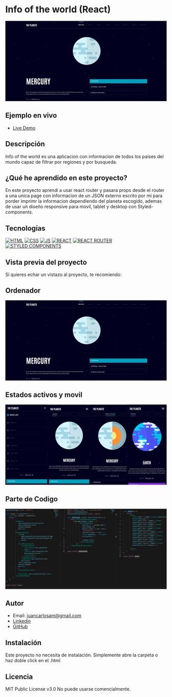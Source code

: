 # Info of the world (React)

![Imagen del proyecto](https://raw.githubusercontent.com/JuanCarlosAlo/Planet-Express/main/public/assets/readme-3.jpg)

## Ejemplo en vivo

- [Live Demo](https://planet-express.onrender.com/)

## Descripción

Info of the world es una aplicacion con informacion de todos los paises del mundo capaz de filtrar por regiones y por busqueda.

## ¿Qué he aprendido en este proyecto?

En este proyecto aprendi a usar react router y pasara props desde el router a una unica page con informacion de un JSON externo escrito por mi para porder imprimr la informacion dependiendo del planeta escogido, ademas de usar un diseño responsive para movil, tablet y desktop con Styled-components.

## Tecnologías

<!-- Iconos sacados de: https://github.com/hendrasob/badges/blob/master/README.md y https://github.com/alexandresanlim/Badges4-README.md-Profile -->

[![HTML](https://img.shields.io/badge/HTML5-E34F26?style=for-the-badge&logo=html5&logoColor=white)](https://es.wikipedia.org/wiki/HTML5)
[![CSS](https://img.shields.io/badge/CSS3-1572B6?style=for-the-badge&logo=css3&logoColor=white)](https://es.wikipedia.org/wiki/CSS)
[![JS](https://img.shields.io/badge/JavaScript-F7DF1E?style=for-the-badge&logo=javascript&logoColor=black)](https://es.wikipedia.org/wiki/JavaScript)
[![REACT](https://img.shields.io/badge/React-20232A?style=for-the-badge&logo=react&logoColor=61DAFB)](https://es.wikipedia.org/wiki/React)
[![REACT ROUTER](https://img.shields.io/badge/React_Router-CA4245?style=for-the-badge&logo=react-router&logoColor=white)](https://es.wikipedia.org/wiki/React)
[![STYLED COMPONENTS](https://img.shields.io/badge/styled--components-DB7093?style=for-the-badge&logo=styled-components&logoColor=white)](https://styled-components.com/)

## Vista previa del proyecto

Si quieres echar un vistazo al proyecto, te recomiendo:

## Ordenador

![Captura del proyecto](https://raw.githubusercontent.com/JuanCarlosAlo/Planet-Express/main/public/assets/readme-3.jpg)

## Estados activos y movil

![Captura del proyecto](https://raw.githubusercontent.com/JuanCarlosAlo/Planet-Express/main/public/assets/readme-2.jpg)

## Parte de Codigo

![Captura del proyecto](https://raw.githubusercontent.com/JuanCarlosAlo/Planet-Express/main/public/assets/readme-1.jpg)

## Autor

- Email: juancarlosam@gmail.com
- [Linkedin](https://www.linkedin.com/in/juan-carlos-alonso-966280166/)
- [GitHub](https://github.com/JuanCarlosAlo)

## Instalación

Este proyecto no necesita de instalación. Simplemente abre la carpeta o haz doble click en el .html

## Licencia

MIT Public License v3.0
No puede usarse comencialmente.
